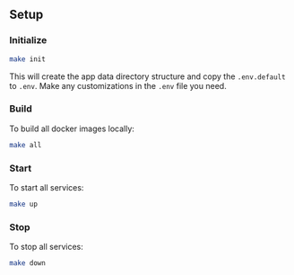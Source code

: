 ## Setup

### Initialize

```bash
make init
```

This will create the app data directory structure and copy the `.env.default` to `.env`.
Make any customizations in the `.env` file you need.

### Build

To build all docker images locally:
```bash
make all
```

### Start

To start all services:
```bash
make up
```

### Stop
To stop all services:
```bash
make down
```